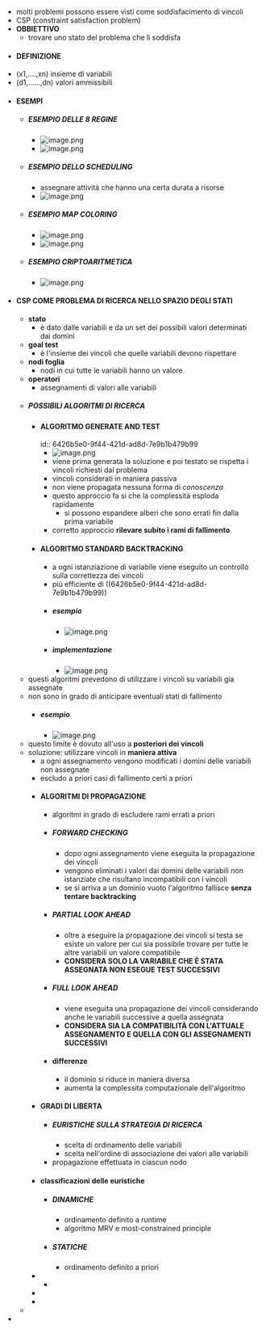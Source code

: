 - molti problemi possono essere visti come soddisfacimento di vincoli
- CSP (constraint satisfaction problem)
- **OBBIETTIVO**
	- trovare uno stato del problema che li soddisfa
- #### DEFINIZIONE
- (x1,....,xn) insieme di variabili
- (d1,......,dn) valori ammissibili
- #### ESEMPI
	- ##### ESEMPIO DELLE 8 REGINE
		- ![image.png](../assets/image_1680168077645_0.png)
		- ![image.png](../assets/image_1680168097248_0.png)
	- ##### ESEMPIO DELLO SCHEDULING
		- assegnare attività che hanno una certa durata a risorse
		- ![image.png](../assets/image_1680168216026_0.png)
	- ##### ESEMPIO MAP COLORING
		- ![image.png](../assets/image_1680168405449_0.png)
		- ![image.png](../assets/image_1680168428930_0.png)
	- ##### ESEMPIO CRIPTOARITMETICA
		- ![image.png](../assets/image_1680168770149_0.png)
- #### CSP COME PROBLEMA DI RICERCA NELLO SPAZIO DEGLI STATI
	- **stato**
		- è dato dalle variabili e  da un set dei possibili valori determinati dai domini
	- **goal test**
		- è l'insieme dei vincoli che quelle variabili devono rispettare
	- **nodi foglia**
		- nodi in cui tutte le variabili hanno un valore
	- **operatori**
		- assegnamenti di valori alle variabili
	- ##### POSSIBILI ALGORITMI DI RICERCA
		- #### ALGORITMO GENERATE AND TEST
		  id:: 6426b5e0-9f44-421d-ad8d-7e9b1b479b99
			- ![image.png](../assets/image_1680169415005_0.png)
			- viene prima generata la soluzione  e poi testato se rispetta i vincoli richiesti dal problema
			- vincoli considerati in maniera passiva
			- non viene propagata nessuna forma di *conoscenza*
			- questo approccio fa si che la complessità esploda rapidamente
				- si possono espandere alberi che sono errati fin dalla prima variabile
			- corretto approccio **rilevare subito i rami di fallimento**
		- #### ALGORITMO STANDARD BACKTRACKING
			- a ogni istanziazione di variabile viene eseguito un controllo sulla correttezza dei vincoli
			- più efficiente di ((6426b5e0-9f44-421d-ad8d-7e9b1b479b99))
			- ##### esempio
				- ![image.png](../assets/image_1680259082114_0.png)
			- ##### implementazione
				- ![image.png](../assets/image_1680259201397_0.png)
	- questi algoritmi prevedono di utilizzare i vincoli su variabili gia assegnate
	- non sono in grado di anticipare eventuali stati di fallimento
		- ##### esempio
			- ![image.png](../assets/image_1680259683232_0.png)
	- questo limite è dovuto all'uso a **posteriori dei vincoli**
	- soluzione: utilizzare vincoli in **maniera attiva**
		- a ogni assegnamento vengono modificati i domini delle variabili non assegnate
		- escludo a priori casi di fallimento certi a priori
		- #### ALGORITMI DI PROPAGAZIONE
			- algoritmi in grado di escludere rami errati a priori
			- ##### FORWARD CHECKING
				- dopo ogni assegnamento viene  eseguita la propagazione dei vincoli
				- vengono eliminati i valori dai domini delle variabili non istanziate che risultano incompatibili con i vincoli
				- se si arriva a un dominio vuoto l'algoritmo fallisce **senza tentare backtracking**
			- ##### PARTIAL LOOK AHEAD
				- oltre a eseguire la propagazione dei vincoli si testa se esiste un valore per cui sia possibile trovare per tutte le altre variabili un valore compatibile
				- **CONSIDERA SOLO LA VARIABILE CHE È STATA ASSEGNATA NON ESEGUE TEST SUCCESSIVI**
			- ##### FULL LOOK AHEAD
				- viene eseguita una propagazione dei vincoli considerando anche le variabili successive a quella assegnata
				- **CONSIDERA SIA LA COMPATIBILITÀ CON L'ATTUALE ASSEGNAMENTO E QUELLA CON GLI ASSEGNAMENTI SUCCESSIVI**
			- #### differenze
				- il dominio si riduce in maniera diversa
				- aumenta la complessita computazionale dell'algoritmo
		- #### GRADI DI LIBERTA
			- ##### EURISTICHE SULLA STRATEGIA DI RICERCA
				- scelta di ordinamento delle variabili
				- scelta nell'ordine di associazione dei valori alle variabili
			- propagazione effettuata in ciascun nodo
		- #### classificazioni delle euristiche
			- ##### DINAMICHE
				- ordinamento definito a runtime
				- algoritmo MRV e most-constrained principle
			- ##### STATICHE
				- ordinamento definito a priori
		-
			-
		-
		-
	-
-